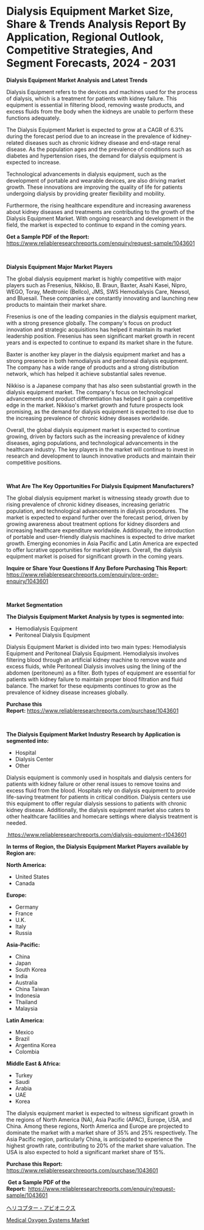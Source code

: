<p><h1>Dialysis Equipment Market Size, Share & Trends Analysis Report By Application, Regional Outlook, Competitive Strategies, And Segment Forecasts, 2024 - 2031</h1></p><p><strong>Dialysis Equipment Market Analysis and Latest Trends</strong></p>
<p><p>Dialysis Equipment refers to the devices and machines used for the process of dialysis, which is a treatment for patients with kidney failure. This equipment is essential in filtering blood, removing waste products, and excess fluids from the body when the kidneys are unable to perform these functions adequately.</p><p>The Dialysis Equipment Market is expected to grow at a CAGR of 6.3% during the forecast period due to an increase in the prevalence of kidney-related diseases such as chronic kidney disease and end-stage renal disease. As the population ages and the prevalence of conditions such as diabetes and hypertension rises, the demand for dialysis equipment is expected to increase.</p><p>Technological advancements in dialysis equipment, such as the development of portable and wearable devices, are also driving market growth. These innovations are improving the quality of life for patients undergoing dialysis by providing greater flexibility and mobility.</p><p>Furthermore, the rising healthcare expenditure and increasing awareness about kidney diseases and treatments are contributing to the growth of the Dialysis Equipment Market. With ongoing research and development in the field, the market is expected to continue to expand in the coming years.</p></p>
<p><strong>Get a Sample PDF of the Report:&nbsp;</strong> <a href="https://www.reliableresearchreports.com/enquiry/request-sample/1043601">https://www.reliableresearchreports.com/enquiry/request-sample/1043601</a></p>
<p>&nbsp;</p>
<p><strong>Dialysis Equipment Major Market Players</strong></p>
<p><p>The global dialysis equipment market is highly competitive with major players such as Fresenius, Nikkiso, B. Braun, Baxter, Asahi Kasei, Nipro, WEGO, Toray, Medtronic (Bellco), JMS, SWS Hemodialysis Care, Newsol, and Bluesail. These companies are constantly innovating and launching new products to maintain their market share.</p><p>Fresenius is one of the leading companies in the dialysis equipment market, with a strong presence globally. The company's focus on product innovation and strategic acquisitions has helped it maintain its market leadership position. Fresenius has seen significant market growth in recent years and is expected to continue to expand its market share in the future.</p><p>Baxter is another key player in the dialysis equipment market and has a strong presence in both hemodialysis and peritoneal dialysis equipment. The company has a wide range of products and a strong distribution network, which has helped it achieve substantial sales revenue.</p><p>Nikkiso is a Japanese company that has also seen substantial growth in the dialysis equipment market. The company's focus on technological advancements and product differentiation has helped it gain a competitive edge in the market. Nikkiso's market growth and future prospects look promising, as the demand for dialysis equipment is expected to rise due to the increasing prevalence of chronic kidney diseases worldwide.</p><p>Overall, the global dialysis equipment market is expected to continue growing, driven by factors such as the increasing prevalence of kidney diseases, aging populations, and technological advancements in the healthcare industry. The key players in the market will continue to invest in research and development to launch innovative products and maintain their competitive positions.</p></p>
<p>&nbsp;</p>
<p><strong>What Are The Key Opportunities For Dialysis Equipment Manufacturers?</strong></p>
<p><p>The global dialysis equipment market is witnessing steady growth due to rising prevalence of chronic kidney diseases, increasing geriatric population, and technological advancements in dialysis procedures. The market is expected to expand further over the forecast period, driven by growing awareness about treatment options for kidney disorders and increasing healthcare expenditure worldwide. Additionally, the introduction of portable and user-friendly dialysis machines is expected to drive market growth. Emerging economies in Asia Pacific and Latin America are expected to offer lucrative opportunities for market players. Overall, the dialysis equipment market is poised for significant growth in the coming years.</p></p>
<p><strong>Inquire or Share Your Questions If Any Before Purchasing This Report:</strong> <a href="https://www.reliableresearchreports.com/enquiry/pre-order-enquiry/1043601">https://www.reliableresearchreports.com/enquiry/pre-order-enquiry/1043601</a></p>
<p>&nbsp;</p>
<p><strong>Market Segmentation</strong></p>
<p><strong>The Dialysis Equipment Market Analysis by types is segmented into:</strong></p>
<p><ul><li>Hemodialysis Equipment</li><li>Peritoneal Dialysis Equipment</li></ul></p>
<p><p>Dialysis Equipment Market is divided into two main types: Hemodialysis Equipment and Peritoneal Dialysis Equipment. Hemodialysis involves filtering blood through an artificial kidney machine to remove waste and excess fluids, while Peritoneal Dialysis involves using the lining of the abdomen (peritoneum) as a filter. Both types of equipment are essential for patients with kidney failure to maintain proper blood filtration and fluid balance. The market for these equipments continues to grow as the prevalence of kidney disease increases globally.</p></p>
<p><strong>Purchase this Report:&nbsp;</strong><a href="https://www.reliableresearchreports.com/purchase/1043601">https://www.reliableresearchreports.com/purchase/1043601</a></p>
<p>&nbsp;</p>
<p><strong>The Dialysis Equipment Market Industry Research by Application is segmented into:</strong></p>
<p><ul><li>Hospital</li><li>Dialysis Center</li><li>Other</li></ul></p>
<p><p>Dialysis equipment is commonly used in hospitals and dialysis centers for patients with kidney failure or other renal issues to remove toxins and excess fluid from the blood. Hospitals rely on dialysis equipment to provide life-saving treatment for patients in critical condition. Dialysis centers use this equipment to offer regular dialysis sessions to patients with chronic kidney disease. Additionally, the dialysis equipment market also caters to other healthcare facilities and homecare settings where dialysis treatment is needed.</p></p>
<p><a href="https://www.reliableresearchreports.com/dialysis-equipment-r1043601">&nbsp;https://www.reliableresearchreports.com/dialysis-equipment-r1043601</a></p>
<p><strong>In terms of Region, the Dialysis Equipment Market Players available by Region are:</strong></p>
<p>
    <p> <strong> North America: </strong>
        <ul>
            <li>United States</li>
            <li>Canada</li>
        </ul>
        </p> 
    <p> <strong> Europe: </strong>
        <ul>
            <li>Germany</li>
            <li>France</li>
            <li>U.K.</li>
            <li>Italy</li>
            <li>Russia</li>
        </ul>
        </p> 
    <p> <strong> Asia-Pacific: </strong>
        <ul>
            <li>China</li>
            <li>Japan</li>
            <li>South Korea</li>
            <li>India</li>
            <li>Australia</li>
            <li>China Taiwan</li>
            <li>Indonesia</li>
            <li>Thailand</li>
            <li>Malaysia</li>
        </ul>
        </p> 
    <p> <strong> Latin America: </strong>
        <ul>
            <li>Mexico</li>
            <li>Brazil</li>
            <li>Argentina Korea</li>
            <li>Colombia</li>
        </ul>
        </p> 
    <p> <strong> Middle East & Africa: </strong>
        <ul>
            <li>Turkey</li>
            <li>Saudi</li>
            <li>Arabia</li>
            <li>UAE</li>
            <li>Korea</li>
        </ul>
    </p>
    </p>
<p><p>The dialysis equipment market is expected to witness significant growth in the regions of North America (NA), Asia Pacific (APAC), Europe, USA, and China. Among these regions, North America and Europe are projected to dominate the market with a market share of 35% and 25% respectively. The Asia Pacific region, particularly China, is anticipated to experience the highest growth rate, contributing to 20% of the market share valuation. The USA is also expected to hold a significant market share of 15%.</p></p>
<p><strong>Purchase this Report: </strong><a href="https://www.reliableresearchreports.com/purchase/1043601">https://www.reliableresearchreports.com/purchase/1043601</a></p>
<p>&nbsp;<strong>Get a Sample PDF of the Report:&nbsp;&nbsp;</strong><a href="https://www.reliableresearchreports.com/enquiry/request-sample/1043601">https://www.reliableresearchreports.com/enquiry/request-sample/1043601</a></p>
<p><strong></strong></p>
<p><p><a href="https://github.com/pepo3k/Market-Research-Report-List-1/blob/main/611437151414.md">ヘリコプター・アビオニクス</a></p><p><a href="https://github.com/sofayahoo2023/Market-Research-Report-List-4/blob/main/medical-oxygen-systems-market.md">Medical Oxygen Systems Market</a></p></p>